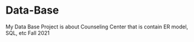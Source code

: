 # Data-Base
 My Data Base Project is about Counseling Center that is contain ER model, SQL, etc
Fall 2021
